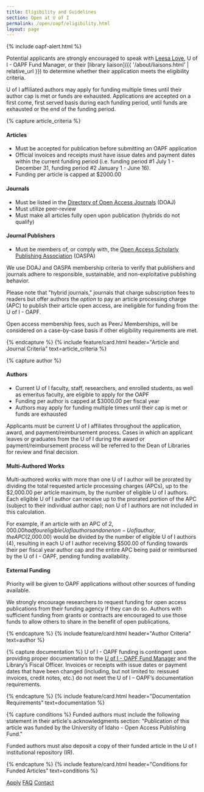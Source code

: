 ```yaml
---
title: Eligibility and Guidelines
section: Open at U of I
permalink: /open/oapf/eligibility.html
layout: page
---
```


{% include oapf-alert.html %}

Potential applicants are strongly encouraged to speak with [Leesa Love](https://www.lib.uidaho.edu/about/people/llove.html), U of I - OAPF Fund Manager, or their [library liaison]({{ '/about/liaisons.html' | relative_url }}) to determine whether their application meets the eligibility criteria.

U of I affiliated authors may apply for funding multiple times until their author cap is met or funds are exhausted. 
Applications are accepted on a first come, first served basis during each funding period, until funds are exhausted or the end of the funding period.

{% capture article_criteria %}
#### Articles

- Must be accepted for publication before submitting an OAPF application
- Official invoices and receipts must have issue dates and payment dates within the current funding period (i.e. funding period #1 July 1 - December 31, funding period #2 January 1 - June 16).
- Funding per article is capped at $2000.00

#### Journals

- Must be listed in the <a href="https://doaj.org/">Directory of Open Access Journals</a> (DOAJ)
- Must utilize peer-review
- Must make all articles fully open upon publication (hybrids do not qualify)

#### Journal Publishers

- Must be members of, or comply with, the <a href="https://oaspa.org/membership/members/">Open Access Scholarly Publishing Association</a> (OASPA)

We use DOAJ and OASPA membership criteria to verify that publishers and journals adhere to responsible, sustainable, and non-exploitative publishing behavior.

Please note that "hybrid journals," journals that charge subscription fees to readers but offer authors the *option* to pay an article processing charge (APC) to publish their article open access, are ineligible for funding from the U of I - OAPF.

Open access membership fees, such as PeerJ Memberships, will be considered on a case-by-case basis if other eligibility requirements are met.

{% endcapture %}
{% include feature/card.html header="Article and Journal Criteria" text=article_criteria %}

{% capture author %}
#### Authors

- Current U of I faculty, staff, researchers, and enrolled students, as well as emeritus faculty, are eligible to apply for the OAPF
- Funding per author is capped at $3000.00 per fiscal year
- Authors may apply for funding multiple times until their cap is met or funds are exhausted

Applicants must be current U of I affiliates throughout the application, award, and payment/reimbursement process. Cases in which an applicant leaves or graduates from the U of I during the award or payment/reimbursement process will be referred to the Dean of Libraries for review and final decision.
      
#### Multi-Authored Works

Multi-authored works with more than one U of I author will be prorated by dividing the total requested article processing charges (APCs), up to the $2,000.00 per article maximum, by the number of eligible U of I authors. Each eligible U of I author can receive up to the prorated portion of the APC (subject to their individual author cap); non U of I authors are not included in this calculation.

For example, if an article with an APC of $2,000.00 had four eligible U of I authors and one non-U of I author, the APC ($2,000.00) would be divided by the number of eligible U of I authors (4), resulting in each U of I author receiving $500.00 of funding towards their per fiscal year author cap and the entire APC being paid or reimbursed by the U of I - OAPF, pending funding availability.

#### External Funding

Priority will be given to OAPF applications without other sources of funding available.
      
We strongly encourage researchers to request funding for open access publications from their funding agency if they can do so. 
Authors with sufficient funding from grants or contracts are encouraged to use those funds to allow others to share in the benefit of open publications.

{% endcapture %}
{% include feature/card.html header="Author Criteria" text=author %}

{% capture documentation %}
U of I - OAPF funding is contingent upon providing proper documentation to the <a href="https://www.lib.uidaho.edu/about/people/llove.html">U of I - OAPF Fund Manager</a> and the Library’s Fiscal Officer. 
Invoices or receipts with issue dates or payment dates that have been changed (including, but not limited to: reissued invoices, credit notes, etc.) do not meet the U of I – OAPF’s documentation requirements.

{% endcapture %}
{% include feature/card.html header="Documentation Requirements" text=documentation %}

{% capture conditions %}
Funded authors must include the following statement in their article's acknowledgments section: "Publication of this article was funded by the University of Idaho - Open Access Publishing Fund."

Funded authors must also deposit a copy of their funded article in the U of I institutional repository (IR).

{% endcapture %}
{% include feature/card.html header="Conditions for Funded Articles" text=conditions %}

<div class="text-center mb-3">
  <a href="apply.html" class="btn btn-secondary btn-sm my-2"><span class="fas fa-check"></span> Apply</a>
  <a href="faq.html" class="btn btn-secondary btn-sm my-2"><span class="fas fa-question"></span> FAQ</a>
  <a href="mailto:marcosv@uidaho.edu" class="btn btn-secondary btn-sm my-2"><span class="fas fa-user"></span> Contact</a>
</div>
